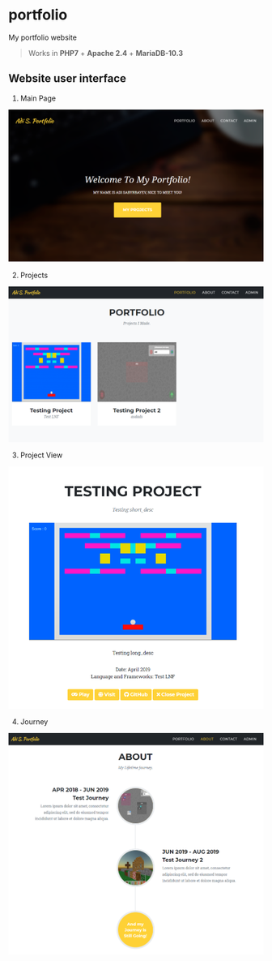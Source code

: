 # portfolio

My portfolio website

> Works in **PHP7** + **Apache 2.4** + **MariaDB-10.3**

## Website user interface

1) Main Page

![Main Page](/img/git/mainpage.png?raw=true "Main Page")

2) Projects

![Projects](/img/git/projects.png?raw=true "Projects")

3) Project View

![Project View](/img/git/projectfront.png?raw=true "Project View")

4) Journey

![Journey](/img/git/journey.png?raw=true "Journey")

